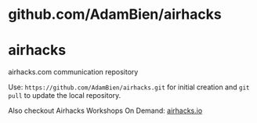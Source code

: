 # github.com/AdamBien/airhacks
airhacks
========

airhacks.com communication repository

Use: `https://github.com/AdamBien/airhacks.git` for initial creation and `git pull` to update the local repository.

Also checkout Airhacks Workshops On Demand: [airhacks.io](http://airhacks.io)
